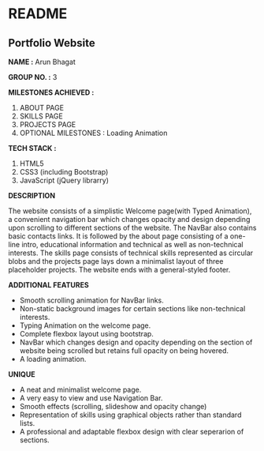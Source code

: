 # README

## Portfolio Website

**NAME :** Arun Bhagat

**GROUP NO. :** 3

**MILESTONES ACHIEVED :** 

1. ABOUT PAGE
2. SKILLS PAGE
3. PROJECTS PAGE
4. OPTIONAL MILESTONES : Loading Animation

**TECH STACK :**

1. HTML5
2. CSS3 (including Bootstrap)
3. JavaScript (jQuery librarry)

**DESCRIPTION**

The website consists of a simplistic Welcome page(with Typed Animation), a convenient navigation bar which changes opacity and design depending upon scrolling to different sections of the website. The NavBar also contains basic contacts links. It is followed by the about page consisting of a one-line intro, educational information and technical as well as non-technical interests. The skills page consists of technical skills represented as circular blobs and the projects page lays down a minimalist layout of three placeholder projects. The website ends with a general-styled footer.

**ADDITIONAL FEATURES**

- Smooth scrolling animation for NavBar links.
- Non-static background images for certain sections like non-technical interests.
- Typing Animation on the welcome page.
- Complete flexbox layout using bootstrap.
- NavBar which changes design and opacity depending on the section of website being scrolled but retains full opacity on being hovered.
- A loading animation.

**UNIQUE**

- A neat and minimalist welcome page.
- A very easy to view and use Navigation Bar.
- Smooth effects (scrolling, slideshow and opacity change)
- Representation of skills using graphical objects rather than standard lists.
- A professional and adaptable flexbox design with clear seperarion of sections.

